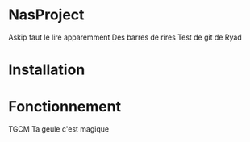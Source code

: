 # NasProject
Askip faut le lire
apparemment
Des barres de rires
Test de git de Ryad
# Installation

# Fonctionnement
TGCM
Ta geule c'est magique
